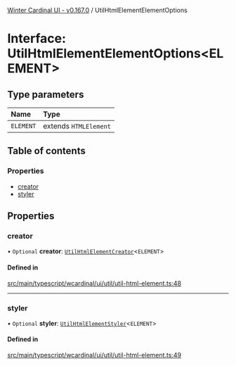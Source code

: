 [Winter Cardinal UI - v0.167.0](../index.md) / UtilHtmlElementElementOptions

# Interface: UtilHtmlElementElementOptions<ELEMENT\>

## Type parameters

| Name | Type |
| :------ | :------ |
| `ELEMENT` | extends `HTMLElement` |

## Table of contents

### Properties

- [creator](UtilHtmlElementElementOptions.md#creator)
- [styler](UtilHtmlElementElementOptions.md#styler)

## Properties

### creator

• `Optional` **creator**: [`UtilHtmlElementCreator`](../index.md#utilhtmlelementcreator)<`ELEMENT`\>

#### Defined in

[src/main/typescript/wcardinal/ui/util/util-html-element.ts:48](https://github.com/winter-cardinal/winter-cardinal-ui/blob/v0.167.0/src/main/typescript/wcardinal/ui/util/util-html-element.ts#L48)

___

### styler

• `Optional` **styler**: [`UtilHtmlElementStyler`](../index.md#utilhtmlelementstyler)<`ELEMENT`\>

#### Defined in

[src/main/typescript/wcardinal/ui/util/util-html-element.ts:49](https://github.com/winter-cardinal/winter-cardinal-ui/blob/v0.167.0/src/main/typescript/wcardinal/ui/util/util-html-element.ts#L49)
